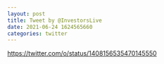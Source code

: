 ```yaml
--- 
layout: post 
title: Tweet by @InvestorsLive 
date: 2021-06-24 1624565660 
categories: twitter 
--- 
```

https://twitter.com/o/status/1408156535470145550